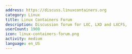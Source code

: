 ```yaml
---
address: https://discuss.linuxcontainers.org
category: Linux
title: Linux Containers Forum
description: Discussion forum for LXC, LXD and LXCFS,
userCount: 1900
icon: linux-containers-forum.png
activity: medium
language: en_US
---
```

